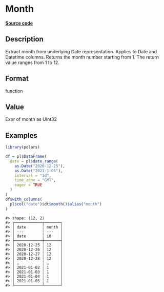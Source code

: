 
# Month

[**Source code**](https://github.com/pola-rs/r-polars/tree/53c7d964901ed4a019998e89aff8c6d44691d793/R/expr__datetime.R#L277)

## Description

Extract month from underlying Date representation. Applies to Date and
Datetime columns. Returns the month number starting from 1. The return
value ranges from 1 to 12.

## Format

function

## Value

Expr of month as UInt32

## Examples

``` r
library(polars)

df = pl$DataFrame(
  date = pl$date_range(
    as.Date("2020-12-25"),
    as.Date("2021-1-05"),
    interval = "1d",
    time_zone = "GMT",
    eager = TRUE
  )
)
df$with_columns(
  pl$col("date")$dt$month()$alias("month")
)
```

    #> shape: (12, 2)
    #> ┌────────────┬───────┐
    #> │ date       ┆ month │
    #> │ ---        ┆ ---   │
    #> │ date       ┆ i8    │
    #> ╞════════════╪═══════╡
    #> │ 2020-12-25 ┆ 12    │
    #> │ 2020-12-26 ┆ 12    │
    #> │ 2020-12-27 ┆ 12    │
    #> │ 2020-12-28 ┆ 12    │
    #> │ …          ┆ …     │
    #> │ 2021-01-02 ┆ 1     │
    #> │ 2021-01-03 ┆ 1     │
    #> │ 2021-01-04 ┆ 1     │
    #> │ 2021-01-05 ┆ 1     │
    #> └────────────┴───────┘
